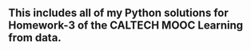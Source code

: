 
## This includes all of my Python solutions for Homework-3 of the CALTECH MOOC Learning from data.
